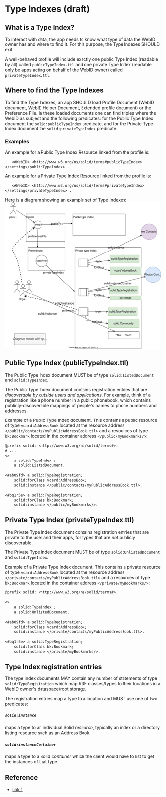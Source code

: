 # Type Indexes (draft)

## What is a Type Index?

To interact with data, the app needs to know what type of data the WebID owner has and where to find it. For this purpose, the Type Indexes SHOULD exit.

A well-behaved profile will include exactly one public Type Index (readable by all) called `publicTypeIndex.ttl` and one private Type Index (readable only be apps acting on behalf of the WebID owner) called `privateTypeIndex.ttl`.

## Where to find the Type Indexes

To find the Type Indexes, an app SHOULD load Profile Document (WebID document, WebID Helper Document, Extended profile document) or the Preference File. In these loaded documents one can find triples where the WebID as subject and the following predicates: for the Public Type Index document the `solid:publicTypeIndex` predicate, and for the Private Type Index document the `solid:privateTypeIndex` predicate.

### Examples

An example for a Public Type Index Resource linked from the profile is:
```
   <#WebID> <http://www.w3.org/ns/solid/terms#publicTypeIndex> </settings/publicTypeIndex> .
```
An example for a Private Type Index Resource linked from the profile is:
```
   <#WebID> <http://www.w3.org/ns/solid/terms#privateTypeIndex> </settings/privateTypeIndex> .
```

Here is a diagram showing an example set of Type Indexes:
![Type Registry Index diagram](../diagrams/type-indexes.svg)

## Public Type Index (publicTypeIndex.ttl)

The Public Type Index document MUST be of type `solid:ListedDocument` and `solid:TypeIndex`.

The Public Type Index document contains registration entries that are *discoverable by
outside users and applications*. For example, think of a registration like a phone number in
a public phonebook, which contains publicly-discoverable mappings of people's
names to phone numbers and addresses.

Example of a Public Type Index document. This contains a public resource of type `vcard:AddressBook` located at the resource address `</public/contacts/myPublicAddressBook.ttl>` and a resources of type `bk:Bookmark` located in the container address `</public/myBookmarks/>`:

```publicTypeIndex.ttl
@prefix solid: <http://www.w3.org/ns/solid/terms#>.
# ...
<>
    a solid:TypeIndex ;
    a solid:ListedDocument.

<#ab09fd> a solid:TypeRegistration;
    solid:forClass vcard:AddressBook;
    solid:instance </public/contacts/myPublicAddressBook.ttl>.

<#bq1r5e> a solid:TypeRegistration;
    solid:forClass bk:Bookmark;
    solid:instance </public/myBookmarks/>.
```

## Private Type Index (privateTypeIndex.ttl)

The Private Type Index document contains registration entries that are private
to the user and their apps, for types that are *not* publicly discoverable.

The Private Type Index document MUST be of type `solid:UnlistedDocument` and `solid:TypeIndex`.

Example of a Private Type Index document. This contains a private resource of type `vcard:AddressBook` located at the resource address `</private/contacts/myPublicAddressBook.ttl>` and a resources of type `bk:Bookmark` located in the container address `</private/myBookmarks/>`:

```privateTypeIndex.ttl
@prefix solid: <http://www.w3.org/ns/solid/terms#>.

<>
    a solid:TypeIndex ;
    a solid:UnlistedDocument.

<#ab09fd> a solid:TypeRegistration;
    solid:forClass vcard:AddressBook;
    solid:instance </private/contacts/myPublicAddressBook.ttl>.

<#bq1r5e> a solid:TypeRegistration;
    solid:forClass bk:Bookmark;
    solid:instance </private/myBookmarks/>.

```

## Type Index registration entries

The type index documents MAY contain any number of statements of type `solid:TypeRegistration` which map RDF classes/types to their locations in a WebID owner's dataspace/root storage.

The registration entries map a type to a location and MUST use one of two predicates:

##### `solid:instance`
maps a type to an individual Solid *resource*, typically an index or a directory listing resource such as an Address Book.

##### `solid:instanceContainer`
maps a type to a Solid *container* which the client would have to list to get the instances of that type.
## Reference
* [link 1](https://github.com/solid/solid/blob/main/proposals/data-discovery.md)